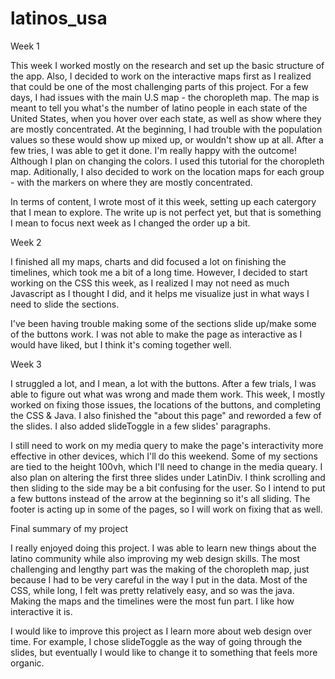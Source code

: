 # latinos_usa

Week 1

This week I worked mostly on the research and set up the basic structure of the app. Also, I decided to work on the interactive maps first as I realized that could be one of the most challenging parts of this project.
For a few days, I had issues with the main U.S map - the choropleth map. The map is meant to tell you what's the number of latino people in each state of the United States, when you hover over each state, as well as show where they are mostly concentrated. At the beginning, I had trouble with the population values so these would show up mixed up, or wouldn't show up at all. After a few tries, I was able to get it done. I'm really happy with the outcome! Although I plan on changing the colors. I used this tutorial for the choropleth map.
Aditionally, I also decided to work on the location maps for each group - with the markers on where they are mostly concentrated.

In terms of content, I wrote most of it this week, setting up each catergory that I mean to explore. The write up is not perfect yet, but that is something I mean to focus next week as I changed the order up a bit.


Week 2


I finished all my maps, charts and did focused a lot on finishing the timelines, which took me a bit of a long time. However, I decided to start working on the CSS this week, as I realized I may not need as much Javascript as I thought I did, and it helps me visualize just in what ways I need to slide the sections.

 I've been having trouble making some of the sections slide up/make some of the buttons work. I was not able to make the page as interactive as I would have liked, but I think it's coming together well.

Week 3


I struggled a lot, and I mean, a lot with the buttons. After a few trials, I was able to figure out what was wrong and made them work. This week, I mostly worked on fixing those issues, the locations of the buttons, and completing the CSS & Java. I also finished the "about this page" and reworded a few of the slides. I also added slideToggle in a few slides' paragraphs.


I still need to work on my media query to make the page's interactivity more effective in other devices, which I'll do this weekend. Some of my sections are tied to the height 100vh, which I'll need to change in the media queary. I also plan on altering the first three slides under LatinDiv. I think scrolling and then sliding to the side may be a bit confusing for the user. So I intend to put a few buttons instead of the arrow at the beginning so it's all sliding.
The footer is acting up in some of the pages, so I will work on fixing that as well.


Final summary of my project

I really enjoyed doing this project. I was able to learn new things about the latino community while also improving my web design skills. The most challenging and lengthy part was the making of the choropleth map, just because I had to be very careful in the way I put in the data. Most of the CSS, while long, I felt was pretty relatively easy, and so was the java. Making the maps and the timelines were the most fun part. I like how interactive it is.

I would like to improve this project as I learn more about web design over time. For example, I chose slideToggle as the way of going through the slides, but eventually I would like to change it to something that feels more organic.

